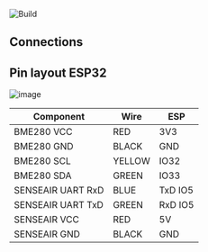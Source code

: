 ![Build](https://github.com/KlausMu/esp32-co2monitor/actions/workflows/build-platformio.yml/badge.svg)

## Connections

## Pin layout ESP32

![image](https://github.com/umbm/TTGO-LoRa32-V2.1-T3_V1.6/blob/master/T3_1.6.jpg)


Component | Wire   | ESP
----------- |--------| --------------
BME280 VCC | RED    | 3V3
BME280 GND | BLACK  | GND
BME280 SCL | YELLOW | IO32
BME280 SDA |  GREEN | IO33
SENSEAIR UART RxD | BLUE | TxD IO5 
SENSEAIR UART TxD | GREEN | RxD IO5
SENSEAIR VCC | RED | 5V
SENSEAIR GND | BLACK | GND

